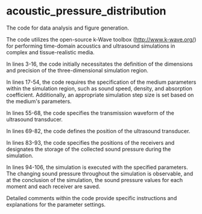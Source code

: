 # acoustic_pressure_distribution
The code for data analysis and figure generation.

The code utilizes the open-source k-Wave toolbox (http://www.k-wave.org/) for performing time-domain acoustics and ultrasound simulations in complex and tissue-realistic media.

In lines 3-16, the code initially necessitates the definition of the dimensions and precision of the three-dimensional simulation region.

In lines 17-54, the code requires the specification of the medium parameters within the simulation region, such as sound speed, density, and absorption coefficient. Additionally, an appropriate simulation step size is set based on the medium's parameters.

In lines 55-68, the code specifies the transmission waveform of the ultrasound transducer.

In lines 69-82, the code defines the position of the ultrasound transducer.

In lines 83-93, the code specifies the positions of the receivers and designates the storage of the collected sound pressure during the simulation.

In lines 94-106, the simulation is executed with the specified parameters. The changing sound pressure throughout the simulation is observable, and at the conclusion of the simulation, the sound pressure values for each moment and each receiver are saved.

Detailed comments within the code provide specific instructions and explanations for the parameter settings.
